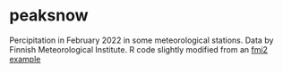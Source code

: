 # peaksnow

Percipitation in February 2022 in some meteorological stations. Data by Finnish Meteorological Institute. R code slightly modified from an [fmi2 example](https://ropengov.github.io/fmi2//articles/weather_observation_data.html)